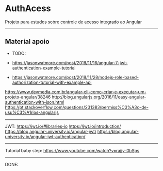 # AuthAcess

Projeto para estudos sobre controle de acesso integrado ao Angular
---- ---- ---- ---- ---- ---- ---- ---- ---- ---- ---- ---- ---- ---- ---- ---- ---- ---- ---- ---- ---- ---- 
## Material apoio 
- TODO: 
- https://jasonwatmore.com/post/2018/11/16/angular-7-jwt-authentication-example-tutorial

- https://jasonwatmore.com/post/2018/11/28/nodejs-role-based-authorization-tutorial-with-example-api

https://www.devmedia.com.br/angular-cli-como-criar-e-executar-um-projeto-angular/38246
http://blog.angularjs.org/2016/11/easy-angular-authentication-with-json.html
https://pt.stackoverflow.com/questions/231383/permiss%C3%A3o-de-usu%C3%A1rios-angularjs
---- ---- ---- ---- ---- ---- ---- ---- ---- ---- ---- ---- ---- ---- ---- ---- ---- ---- ---- ---- ---- ---- 
JWT:
https://jwt.io/#libraries-io 
https://jwt.io/introduction/
https://blog.angular-university.io/angular-jwt/
https://blog.angular-university.io/angular-jwt-authentication/
---- ---- ---- ---- ---- ---- ---- ---- ---- ---- ---- ---- ---- ---- ---- ---- ---- ---- ---- ---- ---- ---- 
Tutorial baby step: 
https://www.youtube.com/watch?v=rajjv-0bSps

---- ---- ---- ---- ---- ---- ---- ---- ---- ---- ---- ---- ---- ---- ---- ---- ---- ---- ---- ---- ---- ---- 
DONE: 

